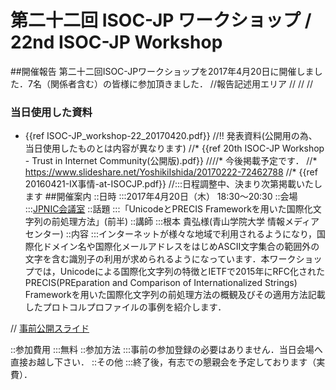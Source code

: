 # 第二十二回 ISOC-JP ワークショップ / 22nd ISOC-JP Workshop
##開催報告
第二十二回ISOC-JPワークショップを2017年4月20日に開催しました．7名（関係者含む）の皆様に参加頂きました．
//報告記述用エリア
//
//
//
### 当日使用した資料
*  {{ref ISOC-JP_workshop-22_20170420.pdf}}
//!! 発表資料(公開用の為、当日使用したものとは内容が異なります)
//* {{ref 20th ISOC-JP Workshop - Trust in Internet Community(公開版).pdf}}
////* 今後掲載予定です．
//* https://www.slideshare.net/YoshikiIshida/20170222-72462788
//* {{ref 20160421-IX事情-at-ISOCJP.pdf}}
//:::日程調整中、決まり次第掲載いたします
##開催案内
::日時
:::2017年4月20日（木） 18:30〜20:30
::会場
:::[JPNIC会議室](https://www.nic.ad.jp/ja/profile/map.html)
::話題
:::「UnicodeとPRECIS Frameworkを用いた国際化文字列の前処理方法」(前半)
::講師
:::根本 貴弘様(青山学院大学 情報メディアセンター)
::内容
:::インターネットが様々な地域で利用されるようになり，国際化ドメイン名や国際化メールアドレスをはじめASCII文字集合の範囲外の文字を含む識別子の利用が求められるようになっています．本ワークショップでは，Unicodeによる国際化文字列の特徴とIETFで2015年にRFC化されたPRECIS(PREparation and Comparison of Internationalized Strings) Frameworkを用いた国際化文字列の前処理方法の概観及びその適用方法記載したプロトコルプロファイルの事例を紹介します．




// [事前公開スライド](https://www.dropbox.com/s/0akehnhwyxneymv/20160520_IsocJpWorkshop.pdf?dl=0)

::参加費用
:::無料
::参加方法
:::事前の参加登録の必要はありません．当日会場へ直接お越し下さい．
::その他
:::終了後，有志での懇親会を予定しております（実費）．